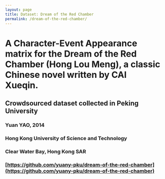 ```yaml
---
layout: page
title: Dataset: Dream of the Red Chamber
permalink: /dream-of-the-red-chamber/
---
```


# A Character-Event Appearance matrix for the Dream of the Red Chamber (Hong Lou Meng), a classic Chinese novel written by CAI Xueqin.
## Crowdsourced dataset collected in Peking University
### Yuan YAO, 2014
### Hong Kong University of Science and Technology
### Clear Water Bay, Hong Kong SAR

### [https://github.com/yuany-pku/dream-of-the-red-chamber](https://github.com/yuany-pku/dream-of-the-red-chamber)
